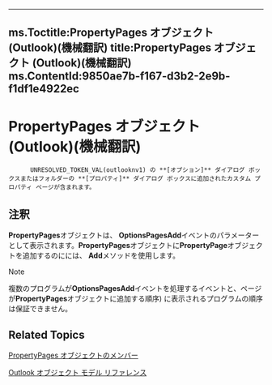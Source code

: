 

---
ms.Toctitle:PropertyPages オブジェクト (Outlook)(機械翻訳)
title:PropertyPages オブジェクト (Outlook)(機械翻訳)
ms.ContentId:9850ae7b-f167-d3b2-2e9b-f1df1e4922ec
---
# PropertyPages オブジェクト (Outlook)(機械翻訳)





          UNRESOLVED_TOKEN_VAL(outlooknv1) の **[オプション]** ダイアログ ボックスまたはフォルダーの **[プロパティ]** ダイアログ ボックスに追加されたカスタム プロパティ ページが含まれます。

## 注釈
**PropertyPages**オブジェクトは、 **OptionsPagesAdd**イベントのパラメーターとして表示されます。**PropertyPages**オブジェクトに**PropertyPage**オブジェクトを追加するのにには、 **Add**メソッドを使用します。

>[!NOTE]
>複数のプログラムが**OptionsPagesAdd**イベントを処理するイベントと、ページが**PropertyPages**オブジェクトに追加する順序) に表示されるプログラムの順序は保証できません。





## Related Topics

[PropertyPages オブジェクトのメンバー](f4ffb5e3-3821-30ad-6752-0c531fa00e99.md)

[Outlook オブジェクト モデル リファレンス](73221b13-d8d8-99b8-3394-b95dbbfd5ddc.md)




